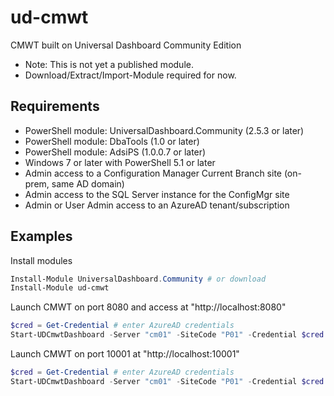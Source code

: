 # ud-cmwt

CMWT built on Universal Dashboard Community Edition

* Note: This is not yet a published module. 
* Download/Extract/Import-Module required for now.

## Requirements

* PowerShell module: UniversalDashboard.Community (2.5.3 or later)
* PowerShell module: DbaTools (1.0 or later)
* PowerShell module: AdsiPS (1.0.0.7 or later)
* Windows 7 or later with PowerShell 5.1 or later
* Admin access to a Configuration Manager Current Branch site (on-prem, same AD domain)
* Admin access to the SQL Server instance for the ConfigMgr site
* Admin or User Admin access to an AzureAD tenant/subscription

## Examples

Install modules

```powershell
Install-Module UniversalDashboard.Community # or download
Install-Module ud-cmwt
```

Launch CMWT on port 8080 and access at "http://localhost:8080"

```powershell
$cred = Get-Credential # enter AzureAD credentials
Start-UDCmwtDashboard -Server "cm01" -SiteCode "P01" -Credential $cred
```

Launch CMWT on port 10001 at "http://localhost:10001"

```powershell
$cred = Get-Credential # enter AzureAD credentials
Start-UDCmwtDashboard -Server "cm01" -SiteCode "P01" -Credential $cred -Port 10001
```
